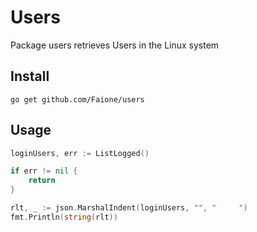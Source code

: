 # Users

Package users retrieves Users in the Linux system

## Install

```shell
go get github.com/Faione/users
```

## Usage

```go
loginUsers, err := ListLogged()

if err != nil {
    return
}

rlt, _ := json.MarshalIndent(loginUsers, "", "     ")
fmt.Println(string(rlt))
```